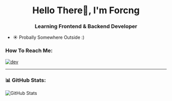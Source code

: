 <h1 align="center">Hello There👋, I'm Forcng</h1>
<h3 align="center">Learning Frontend & Backend Developer</h3>

- ☀️ Probally Somewhere Outside :)

<h3 align="left">How To Reach Me:</h3> 
<p align="left">
<a href="https://discord.gg/forcng" target="blank"><img align="center" src="https://img.shields.io/badge/Discord-%235865F2.svg?style=for-the-badge&logo=discord&logoColor=white" alt="dev" /></a>
</p>

---
### 📊 GitHub Stats:

<p align="left">
  <img src="https://github-readme-stats.vercel.app/api?username=Forcng&show_icons=true&theme=tokyonight" alt="GitHub Stats" />
</p>

